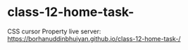 # class-12-home-task-
CSS cursor Property
live server: https://borhanuddinbhuiyan.github.io/class-12-home-task-/
